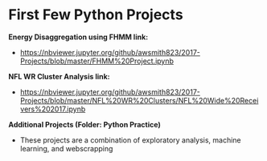 # First Few Python Projects

**Energy Disaggregation using FHMM link:**
* https://nbviewer.jupyter.org/github/awsmith823/2017-Projects/blob/master/FHMM%20Project.ipynb

**NFL WR Cluster Analysis link:**
* https://nbviewer.jupyter.org/github/awsmith823/2017-Projects/blob/master/NFL%20WR%20Clusters/NFL%20Wide%20Receivers%202017.ipynb

**Additional Projects (Folder: Python Practice)**
* These projects are a combination of exploratory analysis, machine learning, and webscrapping

